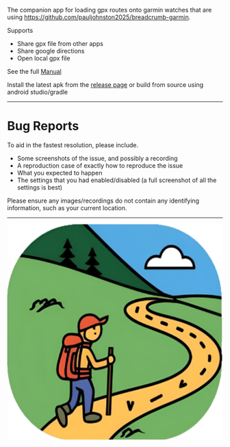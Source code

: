 The companion app for loading gpx routes onto garmin watches that are using https://github.com/pauljohnston2025/breadcrumb-garmin.

Supports 
* Share gpx file from other apps
* Share google directions
* Open local gpx file

See the full [Manual](manual.md)

Install the latest apk from the [release page](https://github.com/pauljohnston2025/breadcrumb-mobile/releases) or build from source using android studio/gradle

---
# Bug Reports

To aid in the fastest resolution, please include.

* Some screenshots of the issue, and possibly a recording
* A reproduction case of exactly how to reproduce the issue
* What you expected to happen
* The settings that you had enabled/disabled (a full screenshot of all the settings is best)

Please ensure any images/recordings do not contain any identifying information, such as your current location. 

---

![Logo](https://github.com/pauljohnston2025/breadcrumb-mobile/blob/master/composeApp/src/androidMain/res/mipmap/iconlarge.png)
